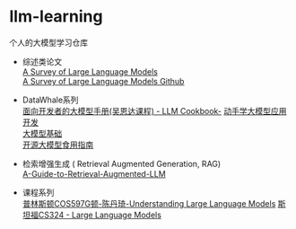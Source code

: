 # llm-learning
个人的大模型学习仓库

+ 综述类论文<br>
[A Survey of Large Language Models](https://arxiv.org/pdf/2303.18223)<br>
[A Survey of Large Language Models Github](https://github.com/RUCAIBox/LLMSurvey/tree/main)

+ DataWhale系列<br>
[面向开发者的大模型手册(吴恩达课程) - LLM Cookbook-](https://github.com/datawhalechina/llm-cookbook)
[动手学大模型应用开发](https://github.com/datawhalechina/llm-universe/tree/main)<br>
[大模型基础](https://github.com/datawhalechina/so-large-lm/tree/main)<br>
[开源大模型食用指南](https://github.com/datawhalechina/self-llmn)<br>

+ 检索增强生成 ( Retrieval Augmented Generation, RAG)<br>
[A-Guide-to-Retrieval-Augmented-LLM](https://github.com/Wang-Shuo/A-Guide-to-Retrieval-Augmented-LLM)

+ 课程系列<br>
[普林斯顿COS597G顿-陈丹琦-Understanding Large Language Models](https://www.cs.princeton.edu/courses/archive/fall22/cos597G/)
[斯坦福CS324 - Large Language Models](https://stanford-cs324.github.io/winter2022/)
